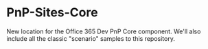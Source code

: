# PnP-Sites-Core
New location for the Office 365 Dev PnP Core component. We'll also include all the classic "scenario" samples to this repository.
